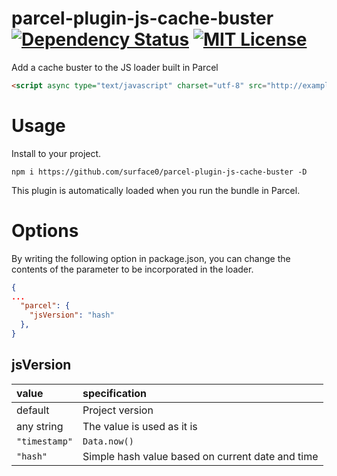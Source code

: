# parcel-plugin-js-cache-buster [![Dependency Status](https://beta.gemnasium.com/badges/github.com/surface0/parcel-plugin-js-cache-buster.svg)](https://beta.gemnasium.com/projects/github.com/surface0/parcel-plugin-js-cache-buster) [![MIT License](https://img.shields.io/badge/license-MIT-blue.svg?style=flat)](LICENSE)

Add a cache buster to the JS loader built in Parcel

```html
<script async type="text/javascript" charset="utf-8" src="http://example.com/XXXXXX.js?ver=1.0.0"></script>
```

# Usage

Install to your project.

```
npm i https://github.com/surface0/parcel-plugin-js-cache-buster -D
```

This plugin is automatically loaded when you run the bundle in Parcel.

# Options

By writing the following option in package.json, you can change the contents of the parameter to be incorporated in the loader.

```json
{
...
  "parcel": {
    "jsVersion": "hash"
  },
}
```

## jsVersion

|value|specification|
|:---|:---|
|default|Project version|
|any string|The value is used as it is|
|`"timestamp"`|`Data.now()`|
|`"hash"`|Simple hash value based on current date and time|

